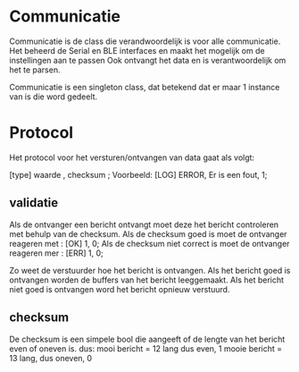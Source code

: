 # Communicatie

Communicatie is de class die verandwoordelijk is voor alle communicatie.
Het beheerd de Serial en BLE interfaces en maakt het mogelijk om de instellingen aan te passen
Ook ontvangt het data en is verantwoordelijk om het te parsen.

Communicatie is een singleton class, dat betekend dat er maar 1 instance van is die word gedeelt.

# Protocol

Het protocol voor het versturen/ontvangen van data gaat als volgt:

[type] waarde , checksum ;
Voorbeeld: [LOG] ERROR, Er is een fout, 1;

## validatie
Als de ontvanger een bericht ontvangt moet deze het bericht controleren met behulp van de checksum.
Als de checksum goed is moet de ontvanger reageren met : [OK] 1, 0;
Als de checksum niet correct is moet de ontvanger reageren mer : [ERR] 1, 0;

Zo weet de verstuurder hoe het bericht is ontvangen.
Als het bericht goed is ontvangen worden de buffers van het bericht leeggemaakt.
Als het bericht niet goed is ontvangen word het bericht opnieuw verstuurd.

## checksum
De checksum is een simpele bool die aangeeft of de lengte van het bericht even of oneven is.
dus: mooi bericht = 12 lang dus even, 1
mooie bericht = 13 lang, dus oneven, 0